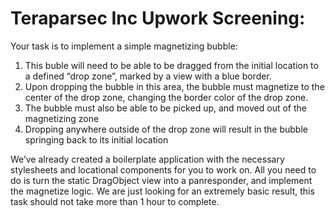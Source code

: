 # Teraparsec Inc Upwork Screening:

Your task is to implement a simple magnetizing bubble:
<ol>
  <li>
This buble will need to be able to be dragged from the initial location to a defined “drop zone”, marked by a view with a blue border. 
  </li>
<li>
Upon dropping the bubble in this area, the bubble must magnetize to the center of the drop zone, changing the border color of the drop zone.
  </li>
<li>
The bubble must also be able to be picked up, and moved out of the magnetizing zone
  </li>
<li>
Dropping anywhere outside of the drop zone will result in the bubble springing back to its initial location
    </li>
</ol>

We’ve already created a boilerplate application with the necessary stylesheets and locational components for you to work on. All you need to do is turn the static DragObject view into a panresponder, and implement the magnetize logic. We are just looking for an extremely basic result, this task should not take more than 1 hour to complete.
